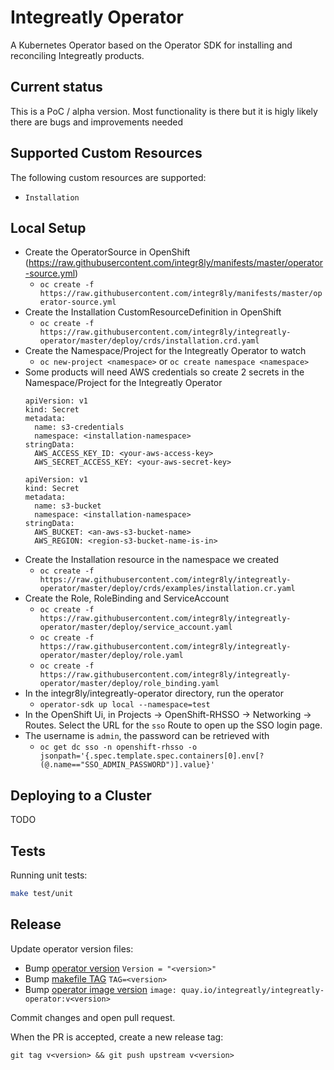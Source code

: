 # Integreatly Operator

A Kubernetes Operator based on the Operator SDK for installing and reconciling Integreatly products.

## Current status

This is a PoC / alpha version. Most functionality is there but it is higly likely there are bugs and improvements needed

## Supported Custom Resources

The following custom resources are supported:

- `Installation`

## Local Setup

- Create the OperatorSource in OpenShift (https://raw.githubusercontent.com/integr8ly/manifests/master/operator-source.yml)
    * `oc create -f https://raw.githubusercontent.com/integr8ly/manifests/master/operator-source.yml`
- Create the Installation CustomResourceDefinition in OpenShift 
    * `oc create -f https://raw.githubusercontent.com/integr8ly/integreatly-operator/master/deploy/crds/installation.crd.yaml`
- Create the Namespace/Project for the Integreatly Operator to watch
    * `oc new-project <namespace>` or `oc create namespace <namespace>`
- Some products will need AWS credentials so create 2 secrets in the Namespace/Project for the Integreatly Operator
    ```
    apiVersion: v1
    kind: Secret
    metadata:
      name: s3-credentials
      namespace: <installation-namespace>
    stringData:
      AWS_ACCESS_KEY_ID: <your-aws-access-key>
      AWS_SECRET_ACCESS_KEY: <your-aws-secret-key>
    ```
    ```
    apiVersion: v1
    kind: Secret
    metadata:
      name: s3-bucket
      namespace: <installation-namespace>
    stringData:
      AWS_BUCKET: <an-aws-s3-bucket-name>
      AWS_REGION: <region-s3-bucket-name-is-in>
    ```
- Create the Installation resource in the namespace we created
    * `oc create -f https://raw.githubusercontent.com/integr8ly/integreatly-operator/master/deploy/crds/examples/installation.cr.yaml`
- Create the Role, RoleBinding and ServiceAccount
    * `oc create -f https://raw.githubusercontent.com/integr8ly/integreatly-operator/master/deploy/service_account.yaml`
    * `oc create -f https://raw.githubusercontent.com/integr8ly/integreatly-operator/master/deploy/role.yaml`
    * `oc create -f https://raw.githubusercontent.com/integr8ly/integreatly-operator/master/deploy/role_binding.yaml`
- In the integr8ly/integreatly-operator directory, run the operator
    * `operator-sdk up local --namespace=test`
- In the OpenShift Ui, in Projects -> OpenShift-RHSSO -> Networking -> Routes. Select the URL for the `sso` Route to open up the SSO login page.
- The username is `admin`, the password can be retrieved with 
    * `oc get dc sso -n openshift-rhsso -o jsonpath='{.spec.template.spec.containers[0].env[?(@.name=="SSO_ADMIN_PASSWORD")].value}'`


## Deploying to a Cluster

TODO

## Tests

Running unit tests:

```sh
make test/unit
```

## Release

Update operator version files:

* Bump [operator version](version/version.go)
```Version = "<version>"```
* Bump [makefile TAG](Makefile)
```TAG=<version>```
* Bump [operator image version](deploy/operator.yaml)
```image: quay.io/integreatly/integreatly-operator:v<version>```

Commit changes and open pull request.

When the PR is accepted, create a new release tag:

```git tag v<version> && git push upstream v<version>```



